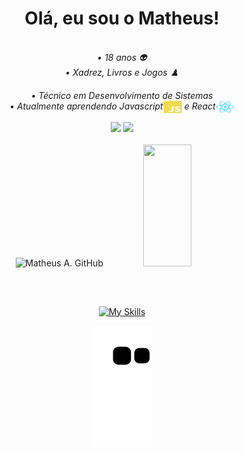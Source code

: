 <div align="center">
  <h1> Olá, eu sou o Matheus! </h1>
</div>

  <div align="center"> <br>
     <em> • 18 anos 👽 </em> <br>
     <em> • Xadrez, Livros e Jogos ♟️ </em>
     <p><em> • Técnico em Desenvolvimento de Sistemas </em> <br>
     <em> • Atualmente aprendendo Javascript<img align="center" alt="Rafa-javascript" height="20" width="30" src="https://raw.githubusercontent.com/devicons/devicon/master/icons/javascript/javascript-plain.svg"> e React<img align="center" alt="Rafa-React" height="20" width="30" src="https://raw.githubusercontent.com/devicons/devicon/master/icons/react/react-original.svg"> </em></p> 
  </div>
  
<div align="center" style="display: inline_block">
     <a href="https://www.instagram.com/m.athz/"><img src="https://img.shields.io/badge/Instagram-E4405F?style=for-the-badge&logo=instagram&logoColor=white"/></a>
     <a href="https://open.spotify.com/user/matheusamorimf?si=edf78970e28b4c25"><img src="https://img.shields.io/badge/Spotify-1ED760?&style=for-the-badge&logo=spotify&logoColor=white"/></a>
  <br><br>
</div>

<div align="center" style="display: inline_block, justify-content:center"> 
  
  <img width="49%" height="195px" src="https://github-readme-stats.vercel.app/api?username=maathzzz&show_icons=true&count_private=true&hide_border=true&theme=radical" alt="Matheus A. GitHub" /> 
  
  <img width="39%" height="195px" src="https://github-readme-stats.vercel.app/api/top-langs/?username=maathzzz&layout=compact&hide_border=true&theme=radical" />
  
</div>

##
<br>

<div align="center" style="display: inline_block">
  
  [![My Skills](https://skillicons.dev/icons?i=html,css,js,react,vuejs,nodejs,vite,php,mysql,cs,github,vscode,visualstudio)](https://skillicons.dev)
  
</div>

<div align="center">
  
 ![Snake animation](https://github.com/maathzzz/maathzzz/blob/output/github-contribution-grid-snake.svg) 

</div>

##
 
